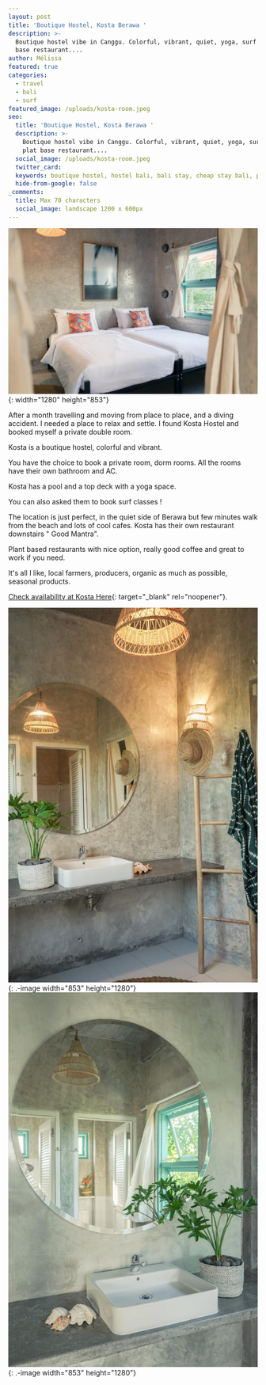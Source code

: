 ```yaml
---
layout: post
title: 'Boutique Hostel, Kosta Berawa '
description: >-
  Boutique hostel vibe in Canggu. Colorful, vibrant, quiet, yoga, surf and plat
  base restaurant....
author: Mélissa
featured: true
categories:
  - travel
  - bali
  - surf
featured_image: /uploads/kosta-room.jpeg
seo:
  title: 'Boutique Hostel, Kosta Berawa '
  description: >-
    Boutique hostel vibe in Canggu. Colorful, vibrant, quiet, yoga, surf and
    plat base restaurant....
  social_image: /uploads/kosta-room.jpeg
  twitter_card:
  keywords: boutique hostel, hostel bali, bali stay, cheap stay bali, plant base food
  hide-from-google: false
_comments:
  title: Max 70 characters
  social_image: landscape 1200 x 600px
---
```

![](/uploads/kosta-room.jpeg){: width="1280" height="853"}

After a month travelling and moving from place to place, and a diving accident. I needed a place to relax and settle. I found Kosta Hostel and booked myself a private double room.&nbsp;

Kosta is a boutique hostel, colorful and vibrant.

You have the choice to book a private room, dorm rooms. All the rooms have their own bathroom and AC.&nbsp;

Kosta has a pool and a top deck with a yoga space.&nbsp;

You can also asked them to book surf classes !

The location is just perfect, in the quiet side of Berawa but few minutes walk from the beach and lots of cool cafes. Kosta has their own restaurant downstairs " Good Mantra".&nbsp;

Plant based restaurants with nice option, really good coffee and great to work if you need.&nbsp;

It's all I like, local farmers, producers, organic as much as possible, seasonal products.&nbsp;

[Check availability at Kosta Here](https://www.booking.com/hotel/id/kosta-hostel-canggu.en.html?aid=8018659&amp;no_rooms=1&amp;group_adults=2){: target="_blank" rel="noopener"}.&nbsp;

![](/uploads/kosta-bathroom-1.jpeg){: .-image width="853" height="1280"}![](/uploads/kosta-bathroom.jpeg){: .-image width="853" height="1280"}